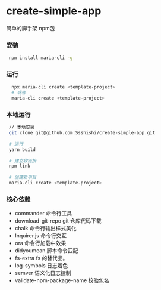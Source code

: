 # create-simple-app

简单的脚手架 npm包

### 安装
```sh
 npm install maria-cli -g
```

### 运行
```sh
  npx maria-cli create <template-project>
  # 或者
  maria-cli create <template-project>
```

### 本地运行

```sh
 // 本地安装
 git clone git@github.com:Ssshishi/create-simple-app.git 
 
 # 运行 
 yarn build
 
 # 建立软链接
 npm link
 
 # 创建新项目
 maria-cli create <template-project>
```



### 核心依赖

- commander 命令行工具
- download-git-repo git 仓库代码下载
- chalk 命令行输出样式美化
- Inquirer.js 命令行交互
- ora 命令行加载中效果
- didyoumean 脚本命令匹配
- fs-extra fs 的替代品。
- log-symbols 日志着色
- semver 语义化日志控制
- validate-npm-package-name 校验包名

### 

